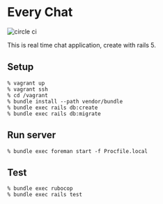 # Every Chat

![circle ci](https://circleci.com/gh/iguchi1124/EveryChat/tree/master.svg?&circle-token=21348c5d65f5425abbec191ccd17e214658f0965)

This is real time chat application, create with rails 5.

## Setup

```
% vagrant up
% vagrant ssh
% cd /vagrant
% bundle install --path vendor/bundle
% bundle exec rails db:create
% bundle exec rails db:migrate
```

## Run server

```
% bundle exec foreman start -f Procfile.local
```

## Test

```
% bundle exec rubocop
% bundle exec rails test
```
